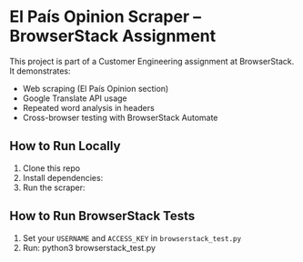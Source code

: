 # El País Opinion Scraper – BrowserStack Assignment

This project is part of a Customer Engineering assignment at BrowserStack. It demonstrates:

- Web scraping (El País Opinion section)
- Google Translate API usage
- Repeated word analysis in headers
- Cross-browser testing with BrowserStack Automate

## How to Run Locally

1. Clone this repo
2. Install dependencies:
3. Run the scraper:


## How to Run BrowserStack Tests

1. Set your `USERNAME` and `ACCESS_KEY` in `browserstack_test.py`
2. Run: python3 browserstack_test.py
